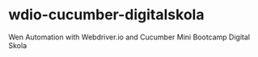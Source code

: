 # wdio-cucumber-digitalskola
Wen Automation with Webdriver.io and Cucumber Mini Bootcamp Digital Skola
